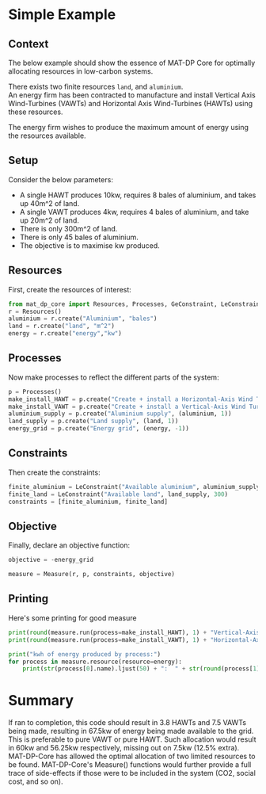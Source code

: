 # **Simple Example**

## **Context**

The below example should show the essence of MAT-DP Core for optimally allocating resources in low-carbon systems.

There exists two finite resources `land`, and `aluminium`.  
An energy firm has been contracted to manufacture and install Vertical Axis Wind-Turbines (VAWTs) and Horizontal Axis Wind-Turbines (HAWTs) using these resources.

The energy firm wishes to produce the maximum amount of energy using the resources available.


## **Setup**

Consider the below parameters:

* A single HAWT produces 10kw, requires 8 bales of aluminium, and takes up 40m^2 of land.
* A single VAWT produces 4kw, requires 4 bales of aluminium, and take up 20m^2 of land.
* There is  only 300m^2 of land.
* There is only 45 bales of aluminium.
* The objective is to maximise kw produced.

## **Resources**

First, create the resources of interest:

```py
from mat_dp_core import Resources, Processes, GeConstraint, LeConstraint, Measure
r = Resources()
aluminium = r.create("Aluminium", "bales")
land = r.create("land", "m^2")
energy = r.create("energy","kw")
```

## **Processes**

Now make processes to reflect the different parts of the system:

```py
p = Processes()
make_install_HAWT = p.create("Create + install a Horizontal-Axis Wind Turbine", (aluminium, -8), (land, -40), (energy, 10))
make_install_VAWT = p.create("Create + install a Vertical-Axis Wind Turbine", (aluminium, -2), (land, -20), (energy, 4))
aluminium_supply = p.create("Aluminium supply", (aluminium, 1))
land_supply = p.create("Land supply", (land, 1))
energy_grid = p.create("Energy grid", (energy, -1))
```

## **Constraints**

Then create the constraints:

```py
finite_aluminium = LeConstraint("Available aluminium", aluminium_supply, 45)
finite_land = LeConstraint("Available land", land_supply, 300)
constraints = [finite_aluminium, finite_land]
```

## **Objective**

Finally, declare an objective function:

```py
objective = -energy_grid

measure = Measure(r, p, constraints, objective)
```

## **Printing**

Here's some printing for good measure

```py
print(round(measure.run(process=make_install_HAWT), 1) + "Vertical-Axis Turbines")
print(round(measure.run(process=make_install_VAWT), 1) + "Horizontal-Axis Turbines")

print("kwh of energy produced by process:")
for process in measure.resource(resource=energy):
    print(str(process[0].name).ljust(50) + ":  " + str(round(process[1], 1)))
```

# **Summary**

If ran to completion, this code should result in 3.8 HAWTs and 7.5 VAWTs being made, resulting in 67.5kw of energy being made available to the grid.  
This is preferable to pure VAWT or pure HAWT. Such allocation would result in 60kw and 56.25kw respectively, missing out on 7.5kw (12.5% extra). MAT-DP-Core has allowed the optimal allocation of two limited resources to be found. MAT-DP-Core's Measure() functions would further provide a full trace of side-effects if those were to be included in the system (CO2, social cost, and so on).

